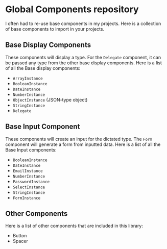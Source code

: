 # Global Components repository

I often had to re-use base components in my projects. Here is a collection of base components to import in your projects.

## Base Display Components

These components will display a type. For the `Delegate` component, it can be passed any type from the other base display components. Here is a list of all the Base display components:

- `ArrayInstance`
- `BooleanInstance`
- `DateInstance`
- `NumberInstance`
- `ObjectInstance` (JSON-type object)
- `StringInstance`
- `Delegate`

## Base Input Component

These components will create an input for the dictated type. The `Form` component will generate a form from inputted data. Here is a list of all the Base Input components:

- `BooleanInstance`
- `DateInstance`
- `EmailInstance`
- `NumberInstance`
- `PasswordInstance`
- `SelectInstance`
- `StringInstance`
- `FormInstance`

## Other Components

Here is a list of other components that are included in this library:

- Button
- Spacer

